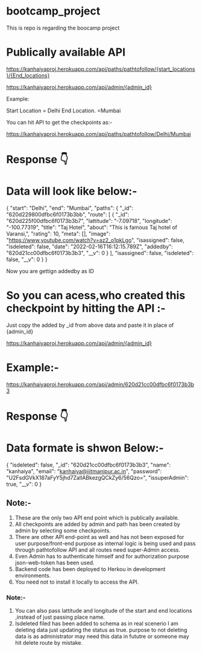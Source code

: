 # bootcamp_project
This is repo is regarding the boocamp project

# Publically available API
https://kanhaiyaproj.herokuapp.com/api/paths/pathtofollow/{start_locations}/{End_locations}

https://kanhaiyaproj.herokuapp.com/api/admin/{admin_id}

Example:

Start Location = Delhi
End Location.  =Mumbai

You can hit API to get the checkpoints as:-

https://kanhaiyaproj.herokuapp.com/api/paths/pathtofollow/Delhi/Mumbai

# Response 👇

# Data will look like below:-

{
    "start": "Delhi",
    "end": "Mumbai",
    "paths": {
              "_id": "620d229800dfbc6f0173b3bb",
              "route": [
                          {
                              "_id": "620d225f00dfbc6f0173b3b7",
                              "lattitude": "-7.09718",
                              "longitude": "-100.77319",
                              "title": "Taj Hotel",
                              "about": "This is famous Taj hotel of Varansi,",
                              "rating": 10,
                              "meta": [],
                              "image": "https://www.youtube.com/watch?v=az2_o1pkLgo",
                              "isassigned": false,
                              "isdeleted": false,
                              "date": "2022-02-16T16:12:15.789Z",
                              "addedby": "620d21cc00dfbc6f0173b3b3",
                              "__v": 0
                          }
              ],
              "isassigned": false,
              "isdeleted": false,
              "__v": 0
    }
}

Now you are gettign addedby as ID

# So you can acess,who created this checkpoint by hitting the API :-

Just copy the added by _id from above data and paste it in place of {admin_id}

https://kanhaiyaproj.herokuapp.com/api/admin/{admin_id}

# Example:-

https://kanhaiyaproj.herokuapp.com/api/admin/620d21cc00dfbc6f0173b3b3

# Response 👇

# Data formate is shwon Below:-

{
  "isdeleted": false,
  "_id": "620d21cc00dfbc6f0173b3b3",
  "name": "kanhaiya",
  "email": "kanhaiya@iiitmanipur.ac.in",
  "password": "U2FsdGVkX187aFyY5jhd7ZalIABkezgQCkZy6/56Qzo=",
  "issuperAdmin": true,
  "__v": 0
}

## Note:-

1. These are the only two API end point which is publically available.
2. All checkpoints are added by admin and path has been created by admin by selecting some checkpoints.
3. There are other API end-point as well and has not been exposed for user purpose/front-end purpose as internal logic is being used and pass through pathtofollow   API and all routes need super-Admin access.
4. Even Admin has to authenticate himself and for authorization purpose json-web-token has been used.
5. Backend code has been deployed to Herkou in development environments. 
6. You need not to install it locally to access the API.

### Note:-

1. You can also pass lattitude and longitude of the start and end locations ,instead of just passing place name.
2. Isdeleted filed has been added to schema as in real scenerio I am deleting data just updating the status as true.
   purpose to not deleting data is as administrator may need this data in fututre or someone may hit delete route by mistake.
   



